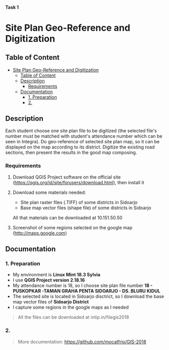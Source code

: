 #### Task 1
# Site Plan Geo-Reference and Digitization 

## Table of Content
- [Site Plan Geo-Reference and Digitization](#site-plan-geo-reference-and-digitization)
  - [Table of Content](#table-of-content)
  - [Description](#description)
    - [Requirements](#requirements)
  - [Documentation](#documentation)
    - [1. Preparation](#1-preparation)
    - [2.](#2)

<!-- /code_chunk_output -->

## Description

Each student choose one site plan file to be digitized (the selected file's number must be matched with student's attendance number which can be seen in Integra). Do geo-reference of selected site plan map, so it can be displayed on the map according to its district. Digitize the existing road sections, then present the results in the good map composing.
 
### Requirements
1. Download QGIS Project software on the official site (https://qgis.org/id/site/forusers/download.html), then install it
2. Download some materials needed:
    *  Site plan raster files (.TIFF) of some districts in Sidoarjo
    *  Base map vector files (shape file) of some districts in Sidoarjo
  
    All that materials can be downloaded at 10.151.50.50
3. Screenshot of some regions selected on the google map (http://maps.google.com)

## Documentation
### 1. Preparation
* My environment is **Linux Mint 18.3 Sylvia**
* I use **QGIS Project version 2.18.16**
* My attendance number is 18, so I choose site plan file number **18 - PUSKOPKAR -TAMAN GRAHA PENTA SIDOARJO - DS. BLURU KIDUL**
* The selected site is located in Sidoarjo disctrict, so I download the base map vector files of **Sidoarjo District**
* I capture some regions in the google maps as I needed

> All the files can be downloaded at intip.in/filegis2018

### 2. 




> More documentation: https://github.com/mocatfrio/GIS-2018